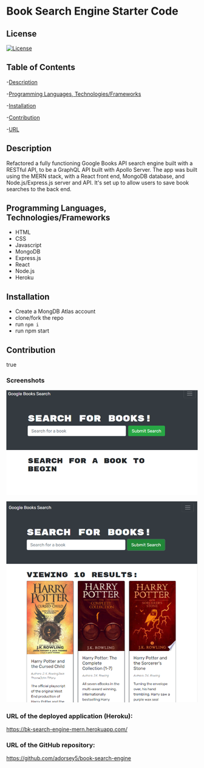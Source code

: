 # Book Search Engine Starter Code

## License

[![License](https://img.shields.io/badge/license-None-blue.svg)](https://opensource.org/licenses/None)

## Table of Contents

-[Description](#Description)

-[Programming Languages, Technologies/Frameworks](#Programming-Languages,-Technologies/Frameworks)

-[Installation](#Installation)

-[Contribution](#Contribution)

-[URL](#URL)

## Description

Refactored a fully functioning Google Books API search engine built with a RESTful API, to be a GraphQL API built with Apollo Server. The app was built using the MERN stack, with a React front end, MongoDB database, and Node.js/Express.js server and API. It's set up to allow users to save book searches to the back end.

## Programming Languages, Technologies/Frameworks

- HTML
- CSS
- Javascript
- MongoDB
- Express.js
- React
- Node.js
- Heroku

## Installation

- Create a MongDB Atlas account
- clone/fork the repo
- run `npm i`
- run npm start

## Contribution

true

### Screenshots

![Screenshot](./bk1-screenshot.png)

![Screenshot](./bk2-screenshot.png)

### URL of the deployed application (Heroku):

<https://bk-search-engine-mern.herokuapp.com/>

### URL of the GitHub repository:

<https://github.com/adorsey5/book-search-engine>
